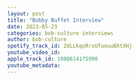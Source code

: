 ```yaml
---
layout: post
title: "Bobby Buffet Interview"
date: 2023-05-23
categories: bob-culture interviews
author: bob-culture
spotify_track_id: 2dLLkqoRrxUfuouuBXtXHj
youtube_video_id: 
apple_track_id: 1000614175990
youtube_metadata: 
---
```

